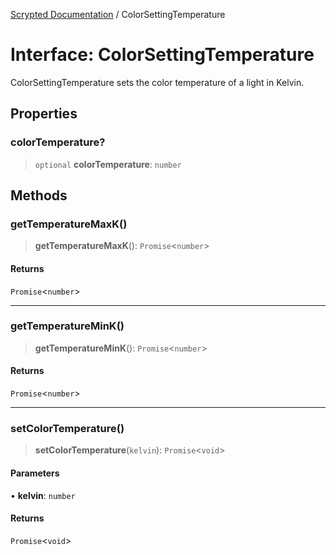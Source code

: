 [Scrypted Documentation](../globals.md) / ColorSettingTemperature

# Interface: ColorSettingTemperature

ColorSettingTemperature sets the color temperature of a light in Kelvin.

## Properties

### colorTemperature?

> `optional` **colorTemperature**: `number`

## Methods

### getTemperatureMaxK()

> **getTemperatureMaxK**(): `Promise`\<`number`\>

#### Returns

`Promise`\<`number`\>

***

### getTemperatureMinK()

> **getTemperatureMinK**(): `Promise`\<`number`\>

#### Returns

`Promise`\<`number`\>

***

### setColorTemperature()

> **setColorTemperature**(`kelvin`): `Promise`\<`void`\>

#### Parameters

• **kelvin**: `number`

#### Returns

`Promise`\<`void`\>
